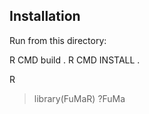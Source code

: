 Installation
------------

Run from this directory:

R CMD build .
R CMD INSTALL .

R
> library(FuMaR)
> ?FuMa
